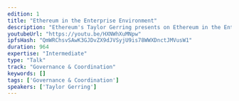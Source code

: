 ```yaml
---
edition: 1
title: "Ethereum in the Enterprise Environment"
description: "Ethereum's Taylor Gerring presents on Ethereum in the Enterprise Environment."
youtubeUrl: "https://youtu.be/HXNWhXuMNpw"
ipfsHash: "QmWRChsvSAwK3GJDvZX9dJVSyjU9is78WWXDnctJMVusW1"
duration: 964
expertise: "Intermediate"
type: "Talk"
track: "Governance & Coordination"
keywords: []
tags: ['Governance & Coordination']
speakers: ['Taylor Gerring']
---
```

